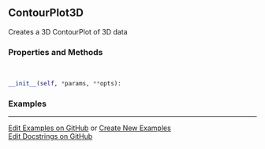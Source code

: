 ## <a id="McUtils.Plots.Plots.ContourPlot3D">ContourPlot3D</a>
Creates a 3D ContourPlot of 3D data

### Properties and Methods
<a id="McUtils.Plots.Plots.ContourPlot3D.__init__">&nbsp;</a>
```python
__init__(self, *params, **opts): 
```

### Examples


___

[Edit Examples on GitHub](https://github.com/McCoyGroup/References/edit/gh-pages/Documentation/examples/McUtils/Plots/Plots/ContourPlot3D.md) or 
[Create New Examples](https://github.com/McCoyGroup/References/new/gh-pages/?filename=Documentation/examples/McUtils/Plots/Plots/ContourPlot3D.md) <br/>
[Edit Docstrings on GitHub](https://github.com/McCoyGroup/McUtils/edit/master/Plots/Plots.py?message=Update%20Docs)
